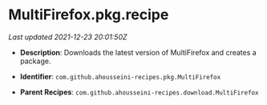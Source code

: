 # MultiFirefox.pkg.recipe

_Last updated 2021-12-23 20:01:50Z_

- **Description**: Downloads the latest version of MultiFirefox and creates a package.

- **Identifier**: `com.github.ahousseini-recipes.pkg.MultiFirefox`

- **Parent Recipes**: `com.github.ahousseini-recipes.download.MultiFirefox`
